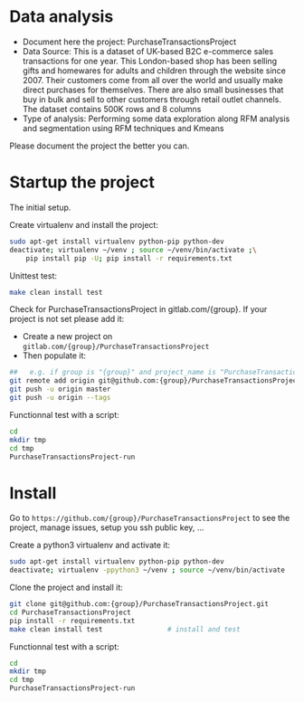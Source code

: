 # Data analysis
- Document here the project: PurchaseTransactionsProject
- Data Source: This is a dataset of UK-based B2C e-commerce sales transactions for one year. This London-based shop has been selling gifts and homewares for adults and children through the website since 2007. Their customers come from all over the world and usually make direct purchases for themselves. There are also small businesses that buy in bulk and sell to other customers through retail outlet channels. The dataset contains 500K rows and 8 columns
- Type of analysis: Performing some data exploration along RFM analysis and segmentation using RFM techniques and Kmeans

Please document the project the better you can.

# Startup the project

The initial setup.

Create virtualenv and install the project:
```bash
sudo apt-get install virtualenv python-pip python-dev
deactivate; virtualenv ~/venv ; source ~/venv/bin/activate ;\
    pip install pip -U; pip install -r requirements.txt
```

Unittest test:
```bash
make clean install test
```

Check for PurchaseTransactionsProject in gitlab.com/{group}.
If your project is not set please add it:

- Create a new project on `gitlab.com/{group}/PurchaseTransactionsProject`
- Then populate it:

```bash
##   e.g. if group is "{group}" and project_name is "PurchaseTransactionsProject"
git remote add origin git@github.com:{group}/PurchaseTransactionsProject.git
git push -u origin master
git push -u origin --tags
```

Functionnal test with a script:

```bash
cd
mkdir tmp
cd tmp
PurchaseTransactionsProject-run
```

# Install

Go to `https://github.com/{group}/PurchaseTransactionsProject` to see the project, manage issues,
setup you ssh public key, ...

Create a python3 virtualenv and activate it:

```bash
sudo apt-get install virtualenv python-pip python-dev
deactivate; virtualenv -ppython3 ~/venv ; source ~/venv/bin/activate
```

Clone the project and install it:

```bash
git clone git@github.com:{group}/PurchaseTransactionsProject.git
cd PurchaseTransactionsProject
pip install -r requirements.txt
make clean install test                # install and test
```
Functionnal test with a script:

```bash
cd
mkdir tmp
cd tmp
PurchaseTransactionsProject-run
```
